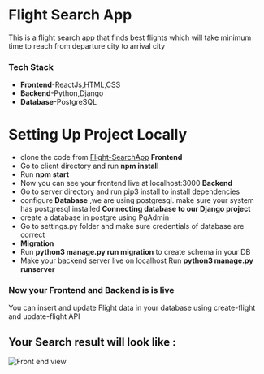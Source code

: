 # Flight Search App
This is a flight search app that finds best flights which will take minimum time to reach from departure city to arrival city
### Tech Stack
* **Frontend**-ReactJs,HTML,CSS
* **Backend**-Python,Django
* **Database**-PostgreSQL

# Setting Up Project Locally 
* clone the code from [Flight-SearchApp](https://github.com/imshivndra/Flight-SearchApp)
**Frontend**
* Go to client directory and run **npm install**
* Run **npm start**
* Now you can see your frontend live at localhost:3000 
**Backend**
* Go to server directory and run pip3 install to install dependencies
* configure **Database** ,we are using postgresql. make sure your system has postgresql installed 
 **Connecting database to our Django project**
 * create a database in postgre using PgAdmin
 * Go to settings.py folder and make sure credentials of database are correct
 * **Migration**
 * Run **python3 manage.py run migration** to create schema in your DB
 * Make your backend server live on localhost Run **python3 manage.py runserver**
 
 ### Now your Frontend and Backend is is live
 You can insert and update Flight data in your database using create-flight  and update-flight API
  ## Your Search result will look like : 
  ![Front end view](FlightAppSS.png)
  
 



